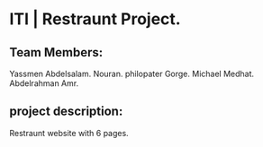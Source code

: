 # ITI | Restraunt Project.
## Team Members:
Yassmen Abdelsalam.
Nouran.
philopater Gorge.
Michael Medhat.
Abdelrahman Amr. 
## project description:
Restraunt website with 6 pages.
